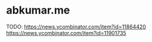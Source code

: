 abkumar.me
======================

TODO:
https://news.ycombinator.com/item?id=11864420
https://news.ycombinator.com/item?id=11901735
